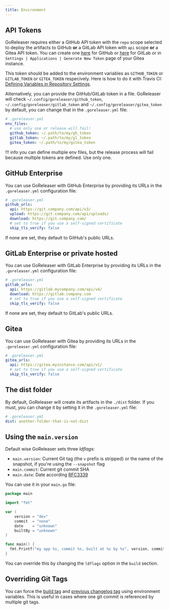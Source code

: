 ```yaml
---
title: Environment
---
```


## API Tokens

GoReleaser requires either a GitHub API token with the `repo` scope selected to
deploy the artifacts to GitHub **or** a GitLab API token with `api` scope **or** a Gitea API token.
You can create one [here](https://github.com/settings/tokens/new) for GitHub
or [here](https://gitlab.com/profile/personal_access_tokens) for GitLab
or in `Settings | Applications | Generate New Token` page of your Gitea instance.

This token should be added to the environment variables as `GITHUB_TOKEN` or `GITLAB_TOKEN` or `GITEA_TOKEN` respecively.
Here is how to do it with Travis CI:
[Defining Variables in Repository Settings](https://docs.travis-ci.com/user/environment-variables/#Defining-Variables-in-Repository-Settings).

Alternatively, you can provide the GitHub/GitLab token in a file.
GoReleaser will check `~/.config/goreleaser/github_token`, `~/.config/goreleaser/gitlab_token`
and `~/.config/goreleaser/gitea_token` by default, you can change that in
the `.goreleaser.yml` file:

```yaml
# .goreleaser.yml
env_files:
  # use only one or release will fail!
  github_token: ~/.path/to/my/gh_token
  gitlab_token: ~/.path/to/my/gl_token
  gitea_token: ~/.path/to/my/gitea_token
```

!!! info
    you can define multiple env files, but the release process will fail
    because multiple tokens are defined. Use only one.

## GitHub Enterprise

You can use GoReleaser with GitHub Enterprise by providing its URLs in
the `.goreleaser.yml` configuration file:

```yaml
# .goreleaser.yml
github_urls:
  api: https://git.company.com/api/v3/
  upload: https://git.company.com/api/uploads/
  download: https://git.company.com/
  # set to true if you use a self-signed certificate
  skip_tls_verify: false
```

If none are set, they default to GitHub's public URLs.

## GitLab Enterprise or private hosted

You can use GoReleaser with GitLab Enterprise by providing its URLs in
the `.goreleaser.yml` configuration file:

```yaml
# .goreleaser.yml
gitlab_urls:
  api: https://gitlab.mycompany.com/api/v4/
  download: https://gitlab.company.com
  # set to true if you use a self-signed certificate
  skip_tls_verify: false
```

If none are set, they default to GitLab's public URLs.

## Gitea

You can use GoReleaser with Gitea by providing its URLs in
the `.goreleaser.yml` configuration file:

```yaml
# .goreleaser.yml
gitea_urls:
  api: https://gitea.myinstance.com/api/v1/
  # set to true if you use a self-signed certificate
  skip_tls_verify: false
```

## The dist folder

By default, GoReleaser will create its artifacts in the `./dist` folder.
If you must, you can change it by setting it in the `.goreleaser.yml` file:

```yaml
# .goreleaser.yml
dist: another-folder-that-is-not-dist
```

## Using the `main.version`

Default wise GoReleaser sets three _ldflags_:

- `main.version`: Current Git tag (the `v` prefix is stripped) or the name of
  the snapshot, if you're using the `--snapshot` flag
- `main.commit`: Current git commit SHA
- `main.date`: Date according [RFC3339](https://golang.org/pkg/time/#pkg-constants)

You can use it in your `main.go` file:

```go
package main

import "fmt"

var (
	version = "dev"
	commit  = "none"
	date    = "unknown"
    builtBy = "unknown"
)

func main() {
  fmt.Printf("my app %s, commit %s, built at %s by %s", version, commit, date, builtBy)
}
```

You can override this by changing the `ldflags` option in the `build` section.

## Overriding Git Tags

You can force the [build tag](/customization/build#define-build-tag)
and [previous changelog tag](/customization/release#define-previous-tag)
using environment variables. This is useful in cases where one git commit
is referenced by multiple git tags.
